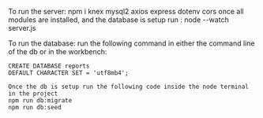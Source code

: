 To run the server:
npm i knex mysql2 axios express dotenv cors
once all modules are installed, and the database is setup
run :
node --watch server.js

To run the database:
run the following command in either the command line of the db or in the workbench:

    CREATE DATABASE reports
    DEFAULT CHARACTER SET = 'utf8mb4';

    Once the db is setup run the following code inside the node terminal in the project
    npm run db:migrate
    npm run db:seed

